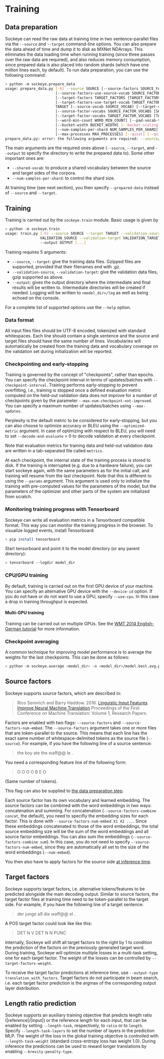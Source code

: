 # Training

## Data preparation

Sockeye can read the raw data at training time in two sentence-parallel files via the `--source` and `--target` command-line options.
You can also prepare the data ahead of time and dump it to disk as MXNet NDArrays.
This eliminates the data loading time when running training (since three passes over the raw data are required), and also reduces memory consumption,
since prepared data is also placed into random shards (which have one million lines each, by default).
To run data preparation, you can use the following command:

```bash
> python -m sockeye.prepare_data
usage: prepare_data.py [-h] --source SOURCE [--source-factors SOURCE_FACTORS [SOURCE_FACTORS ...]]
                       [--source-factors-use-source-vocab SOURCE_FACTORS_USE_SOURCE_VOCAB [SOURCE_FACTORS_USE_SOURCE_VOCAB ...]]
                       [--target-factors TARGET_FACTORS [TARGET_FACTORS ...]]
                       [--target-factors-use-target-vocab TARGET_FACTORS_USE_TARGET_VOCAB [TARGET_FACTORS_USE_TARGET_VOCAB ...]] --target
                       TARGET [--source-vocab SOURCE_VOCAB] [--target-vocab TARGET_VOCAB]
                       [--source-factor-vocabs SOURCE_FACTOR_VOCABS [SOURCE_FACTOR_VOCABS ...]]
                       [--target-factor-vocabs TARGET_FACTOR_VOCABS [TARGET_FACTOR_VOCABS ...]] [--shared-vocab] [--num-words NUM_WORDS]
                       [--word-min-count WORD_MIN_COUNT] [--pad-vocab-to-multiple-of PAD_VOCAB_TO_MULTIPLE_OF] [--no-bucketing]
                       [--bucket-width BUCKET_WIDTH] [--bucket-scaling] [--no-bucket-scaling] [--max-seq-len MAX_SEQ_LEN]
                       [--num-samples-per-shard NUM_SAMPLES_PER_SHARD] [--min-num-shards MIN_NUM_SHARDS] [--seed SEED] --output OUTPUT
                       [--max-processes MAX_PROCESSES] [--quiet] [--quiet-secondary-workers] [--no-logfile] [--loglevel {INFO,DEBUG}]
prepare_data.py: error: the following arguments are required: --source/-s, --target/-t, --output/-o
```

The main arguments are the required ones above (`--source`, `--target`, and `--output` to specify the directory to write the prepared data to).
Some other important ones are:

- `--shared-vocab`: to produce a shared vocabulary between the source and target sides of the corpora.
- `--num-samples-per-shard`: to control the shard size.

At training time (see next section), you then specify `--prepared-data` instead of `--source` and `--target`.

## Training

Training is carried out by the `sockeye.train` module. Basic usage is given by

```bash
> python -m sockeye.train
usage: train.py [-h] --source SOURCE --target TARGET --validation-source
                VALIDATION_SOURCE --validation-target VALIDATION_TARGET
                --output OUTPUT [...]
```

Training requires 5 arguments:
* `--source`, `--target`: give the training data files. Gzipped files are supported, provided that their filenames end with .gz.
* `--validation-source`, `--validation-target`: give the validation data files, gzip supported as above.
* `--output`: gives the output directory where the intermediate and final results will be written to.
Intermediate directories will be created if needed.
Logging will be written to `<model_dir>/log` as well as being echoed on the console.

For a complete list of supported options use the `--help` option.

### Data format

All input files files should be UTF-8 encoded, tokenized with standard whitespaces.
Each line should contain a single sentence and the source and target files should have the same number of lines.
Vocabularies will automatically be created from the training data and vocabulary coverage on the validation set during initialization will be reported.

### Checkpointing and early-stopping

Training is governed by the concept of "checkpoints", rather than epochs.
You can specify the checkpoint interval in terms of updates/batches with `--checkpoint-interval`.
Training performs early-stopping to prevent overfitting, i.e., training is stopped once a defined evaluation metric computed on the held-out validation data does not improve for a number of checkpoints given by the parameter `--max-num-checkpoint-not-improved`.
You can specify a maximum number of updates/batches using `--max-updates`.

Perplexity is the default metric to be considered for early-stopping, but you
can also choose to optimize accuracy or BLEU using the `--optimized-metric`
argument. In case of optimizing with respect to BLEU, you will need to set `--decode-and-evaluate` > 0
to decode validation at every checkpoint.

Note that evaluation metrics for training data and held-out validation data are
written in a tab-separated file called `metrics`.

At each checkpoint, the internal state of the training process is stored to
disk. If the training is interrupted (e.g. due to a hardware failure), you can
start sockeye again, with the same parameters as for the initial call, and
training will resume from the last checkpoint. Note that this is different to
using the `--params` argument. This argument is used only to initialize the
training with pre-computed values for the parameters of the model, but the
parameters of the optimizer and other parts of the system are initialized from
scratch.

### Monitoring training progress with Tensorboard

Sockeye can write all evaluation metrics in a Tensorboard compatible format.
This way you can monitor the training progress in the browser.
To visualize logged events, install Tensorboard:
```bash
> pip install tensorboard
```

Start tensorboard and point it to the model directory (or any parent directory):
```bash
> tensorboard --logdir model_dir
```

### CPU/GPU training

By default, training is carried out on the first GPU device of your machine.
You can specify an alternative GPU device with the `--device-id` option.
If you do not have or do not want to use a GPU, specify `--use-cpu`.
In this case a drop in training throughput is expected.

#### Multi-GPU training

Training can be carried out on multiple GPUs. See the
[WMT 2014 English-German tutorial](tutorials/wmt_large.md) for more information.


### Checkpoint averaging

A common technique for improving model performance is to average the weights for the last checkpoints.
This can be done as follows:
```bash
> python -m sockeye.average <model_dir> -o <model_dir>/model.best.avg.params
```

## Source factors

Sockeye supports source factors, which are described in:

> Rico Sennrich and Barry Haddow. 2016.
> [Linguistic Input Features Improve Neural Machine Translation](http://www.aclweb.org/anthology/W16-2209)
> Proceedings of the First Conference on Machine Translation: Volume 1, Research Papers.

Factors are enabled with two flags: `--source-factors` and `--source-factors-num-embed`.
The `--source-factors` argument takes one or more files that are token-parallel to the source.
This means that each line has the exact same number of whitespace-delimited tokens as the source file (`--source`).
For example, if you have the following line of a source sentence:

> the boy ate the waff@@ le .

You need a corresponding feature line of the following form:

> O O O O B E O

(Same number of tokens).

This flag can also be supplied to [the data preparation step](#data-preparation).

Each source factor has its own vocabulary and learned embedding.
The source factors can be combined with the word embeddings in two ways: concatenation and summing.
For concatenation (`--source-factors-combine concat`, the default), you need to specifiy the embedding sizes for each factor.
This is done with `--source-factors-num-embed X1 X2 ...`.
Since these embeddings concatenated to those of the word embeddings, the total source embedding size will be the sum of the word embeddings and all source factor embeddings.
You can also sum the embeddings (`--source-factors-combine sum`).
In this case, you do not need to specify `--source-factors-num-embed`, since they are automatically all set to the size of the word embeddings (`--num-embed`).

You then also have to apply factors for the source side [at inference time](inference.md#source-factors).

## Target factors

Sockeye supports target factors, i.e. alternative tokens/features to be predicted alongside the main decoding output.
Similar to source factors, the target factor files at training time need to be token-parallel to the target side.
For example, if you have the following line of a target sentence:

> der junge aß die waff@@ el .

A POS target factor could look like like this:

> DET N V DET N N PUNC

Internally, Sockeye will shift all target factors to the right by 1 to condition the prediction of the factors on the previously generated target word.
During training, Sockeye will optimize multiple losses in a multi-task setting, one for each target factor. The weight of the losses can be controlled by `--target-factors-weight`.

To receive the target factor predictions at inference time, use `--output-type translation_with_factors`.
Target factors do not participate in beam search, i.e. each target factor prediction is the argmax of the corresponding output layer distribution.

## Length ratio prediction

Sockeye supports an auxiliary training objective that predicts length ratio (|reference|/|input|) or the reference length for each input,
that can be enabled by setting `--length-task`, respectively, to `ratio` or to `length`.
Specify `--length-task-layers` to set the number of layers in the prediction MLP.
The weight of the loss in the global training objective is controlled with `--length-task-weight` (standard cross-entropy loss has weight 1.0).
During inference the predictions can be used to reward longer translations by enabling `--brevity-penalty-type`.
